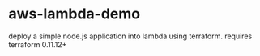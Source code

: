 # aws-lambda-demo
deploy a simple node.js application into lambda using terraform.
requires terraform 0.11.12+


